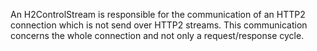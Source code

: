An H2ControlStream is responsible for the communication of an HTTP2 connection which is not send over HTTP2 streams. This communication concerns the whole connection and not only a request/response cycle.